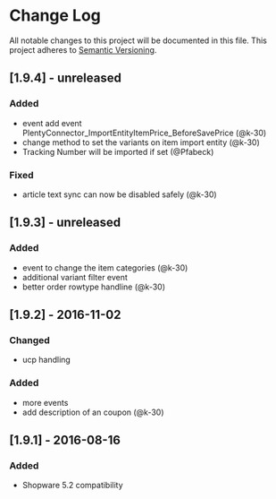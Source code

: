 # Change Log
All notable changes to this project will be documented in this file.
This project adheres to [Semantic Versioning](http://semver.org/).

## [1.9.4] - unreleased
### Added
- event add event PlentyConnector_ImportEntityItemPrice_BeforeSavePrice (@k-30)
- change method to set the variants on item import entity (@k-30)
- Tracking Number will be imported if set (@Pfabeck)

### Fixed
- article text sync can now be disabled safely (@k-30)

## [1.9.3] - unreleased
### Added
- event to change the item categories (@k-30)
- additional variant filter event
- better order rowtype handline (@k-30)

## [1.9.2] - 2016-11-02
### Changed
- ucp handling

### Added
- more events
- add description of an coupon (@k-30)

## [1.9.1] - 2016-08-16
### Added
- Shopware 5.2 compatibility
